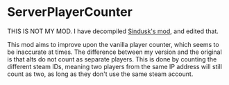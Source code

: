 # ServerPlayerCounter

THIS IS NOT MY MOD. I have decompiled [Sindusk's mod](https://forum.wurmonline.com/index.php?/topic/146427-released-server-server-player-counter/),
and edited that.

This mod aims to improve upon the vanilla player counter, which seems to be inaccurate at times.
The difference between my version and the original is that alts do not count as separate players.
This is done by counting the different steam IDs, meaning two players from
the same IP address will still count as two, as long as they don't use the same steam account.